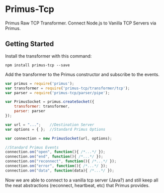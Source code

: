 Primus-Tcp
=======

Primus Raw TCP Transformer.
Connect Node.js to Vanilla TCP Servers via Primus.

## Getting Started
Install the transformer with this command:

```shell
npm install primus-tcp --save
```

Add the transformer to the Primus constructor and subscribe to the events.

```javascript
var primus = require('primus');
var transformer = require('primus-tcp/transformer/tcp');
var parser = require('primus-tcp/parser/pipe');

var PrimusSocket = primus.createSocket({
    transformer: transformer,
    parser: parser
});

var url = "...";    //Destination Server
var options = { };  //Standard Primus Options

var connection = new PrimusSocket(url, options);

//Standard Primus Events
connection.on("open", function(){ /*...*/ });
connection.on("end", function(){ /*...*/ });
connection.on("reconnect", function(){ /*...*/ });
connection.on("error", function(){ /*...*/ });
connection.on("data", function(data){ /*...*/ });
```

Now we are able to connect to a vanilla tcp server (Java?) and still keep all the neat abstractions (reconnect, heartbeat, etc) that Primus provides.

